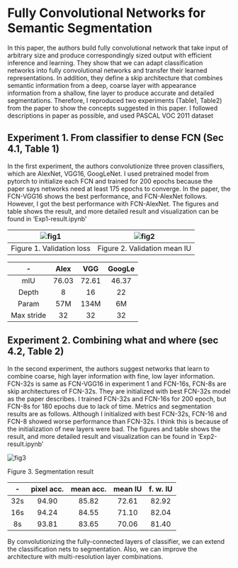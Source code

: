 # Fully Convolutional Networks for Semantic Segmentation

In this paper, the authors build fully convolutional network that take input of arbitrary size and produce correspondingly sized output with efficient inference and learning. They show that we can adapt classification networks into fully convolutional networks and transfer their learned representations. In addition, they define a skip architecture that combines semantic information from a deep, coarse layer with appearance information from a shallow, fine layer to produce accurate and detailed segmentations.
Therefore, I reproduced two experiments (Table1, Table2) from the paper to show the concepts suggested in this paper. I followed descriptions in paper as possible, and used PASCAL VOC 2011 dataset

## Experiment 1. From classifier to dense FCN (Sec 4.1, Table 1)
In the first experiment, the authors convolutionize three proven classifiers, which are AlexNet, VGG16, GoogLeNet. I used pretrained model from pytorch to initialize each FCN and trained for 200 epochs because the paper says networks need at least 175 epochs to converge. In the paper, the FCN-VGG16 shows the best performance, and FCN-AlexNet follows. However, I got the best performance with FCN-AlexNet. The figures and table shows the result, and more detailed result and visualization can be found in ‘Exp1-result.ipynb’ 

![fig1](https://user-images.githubusercontent.com/52485688/87548598-b1be3880-c6e7-11ea-80a0-0ec7b08404e3.png)  |  ![fig2](https://user-images.githubusercontent.com/52485688/87548604-b387fc00-c6e7-11ea-832b-63f8485d1c1e.png)
:-------------------------:|:-------------------------:
Figure 1. Validation loss | Figure 2. Validation mean IU


|-|	Alex|	VGG|	GoogLe|
|:----:|:----:|:----:|:----:|
|mIU|	76.03|	72.61|46.37|
|Depth|	8|	16|	22|
|Param|	57M|	134M|	6M|
|Max stride|	32|	32|	32|


## Experiment 2. Combining what and where (sec 4.2, Table 2)
In the second experiment, the authors suggest networks that learn to combine coarse, high layer information with fine, low layer information. FCN-32s is same as FCN-VGG16 in experiment 1 and FCN-16s, FCN-8s are skip architectures of FCN-32s. They are initialized with best FCN-32s model as the paper describes. I trained FCN-32s and FCN-16s for 200 epoch, but FCN-8s for 180 epochs due to lack of time. Metrics and segmentation results are as follows. Although I initialized with best FCN-32s, FCN-16 and FCN-8 showed worse performance than FCN-32s. I think this is because of the initialization of new layers were bad. The figures and table shows the result, and more detailed result and visualization can be found in ‘Exp2-result.ipynb’ 

![fig3](https://user-images.githubusercontent.com/52485688/87548610-b551bf80-c6e7-11ea-912d-36d6f6dd94b1.png)

Figure 3. Segmentation result

|-|	pixel acc.|	mean acc.|	mean IU|	f. w. IU|
|:----:|:----:|:----:|:----:|:----:|
|32s|	94.90|	85.82|	72.61|	82.92|
|16s|	94.24|	84.55|	71.10|	82.04|
|8s|	93.81|	83.65|	70.06|	81.40|


By convolutionizing the fully-connected layers of classifier, we can extend the classification nets to segmentation. Also, we can improve the architecture with multi-resolution layer combinations.
